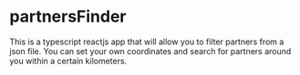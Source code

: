 # partnersFinder
This is a typescript reactjs app that will allow you to filter partners from a json file. You can set your own coordinates and search for partners around you within a certain kilometers.
